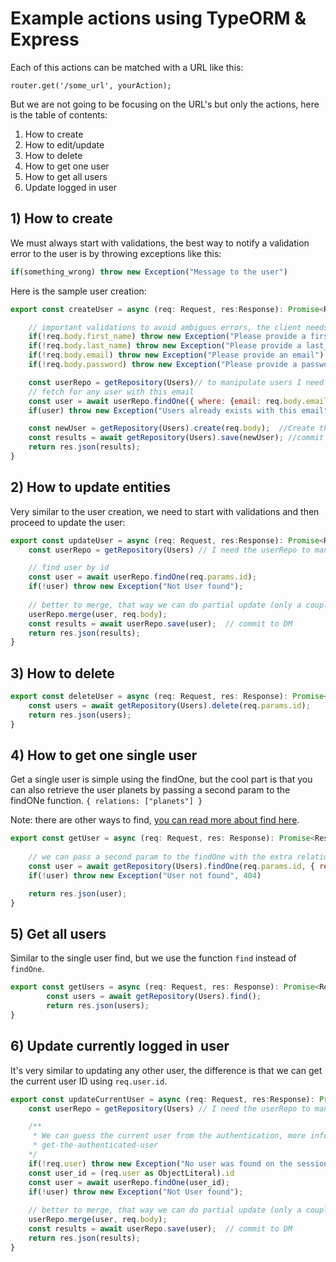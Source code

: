 # Example actions using TypeORM & Express

Each of this actions can be matched with a URL like this:

```
router.get('/some_url', yourAction);
```

But we are not going to be focusing on the URL's but only the actions, here is the table of contents:

1. How to create
2. How to edit/update
3. How to delete
4. How to get one user
5. How to get all users
6. Update logged in user


## 1) How to create

We must always start with validations, the best way to notify a validation error to the user is by throwing exceptions like this:

```js
if(something_wrong) throw new Exception("Message to the user")
```

Here is the sample user creation:

```js
export const createUser = async (req: Request, res:Response): Promise<Response> =>{

	// important validations to avoid ambiguos errors, the client needs to understand what went wrong
	if(!req.body.first_name) throw new Exception("Please provide a first_name")
	if(!req.body.last_name) throw new Exception("Please provide a last_name")
	if(!req.body.email) throw new Exception("Please provide an email")
	if(!req.body.password) throw new Exception("Please provide a password")

	const userRepo = getRepository(Users)// to manipulate users I need the user repository
	// fetch for any user with this email
	const user = await userRepo.findOne({ where: {email: req.body.email }})
	if(user) throw new Exception("Users already exists with this email")

	const newUser = getRepository(Users).create(req.body);  //Create the new user based on the incoming json body
	const results = await getRepository(Users).save(newUser); //commit to the database
	return res.json(results);
}
```

## 2) How to update entities

Very similar to the user creation, we need to start with validations and then proceed to update the user:

```js
export const updateUser = async (req: Request, res:Response): Promise<Response> =>{
    const userRepo = getRepository(Users) // I need the userRepo to manage users

    // find user by id
	const user = await userRepo.findOne(req.params.id); 
	if(!user) throw new Exception("Not User found");
	
    // better to merge, that way we can do partial update (only a couple of properties)
	userRepo.merge(user, req.body); 
	const results = await userRepo.save(user);  // commit to DM	
	return res.json(results);
}
```

## 3) How to delete

```js
export const deleteUser = async (req: Request, res: Response): Promise<Response> =>{
	const users = await getRepository(Users).delete(req.params.id);
	return res.json(users);
}
```

## 4) How to get one single user

Get a single user is simple using the findOne, but the cool part is that you can also retrieve the user planets by passing a second param to the findONe function. `{ relations: ["planets"] }`

Note: there are other ways to find, [you can read more about find here](./QUERY_OR_FIND.md).

```js
export const getUser = async (req: Request, res: Response): Promise<Response> =>{
	
    // we can pass a second param to the findOne with the extra relations that we need
	const user = await getRepository(Users).findOne(req.params.id, { relations: ["planets"] });
	if(!user) throw new Exception("User not found", 404)

	return res.json(user);
}
```

## 5) Get all users

Similar to the single user find, but we use the function `find` instead of `findOne`.

```js
export const getUsers = async (req: Request, res: Response): Promise<Response> =>{
		const users = await getRepository(Users).find();
		return res.json(users);
}
```

## 6) Update currently logged in user

It's very similar to updating any other user, the difference is that we can get the current user ID using `req.user.id`.

```js
export const updateCurrentUser = async (req: Request, res:Response): Promise<Response> =>{
    const userRepo = getRepository(Users) // I need the userRepo to manage users

	/**
	 * We can guess the current user from the authentication, more information about that here:
	 * get-the-authenticated-user
	*/
	if(!req.user) throw new Exception("No user was found on the session token")
	const user_id = (req.user as ObjectLiteral).id
	const user = await userRepo.findOne(user_id); 
	if(!user) throw new Exception("Not User found");
	
    // better to merge, that way we can do partial update (only a couple of properties)
	userRepo.merge(user, req.body); 
	const results = await userRepo.save(user);  // commit to DM	
	return res.json(results);
}
```